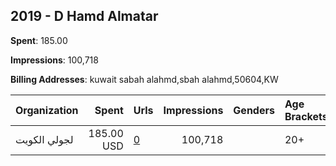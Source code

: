 ## 2019 - D Hamd Almatar 
**Spent**: 185.00

**Impressions**: 100,718

**Billing Addresses**: kuwait sabah alahmd,sbah alahmd,50604,KW

|Organization|Spent|Urls|Impressions|Genders|Age Brackets|Country Codes|
|:---|---:|:---|---:|:---|:---|:---|
|لجولي الكويت|185.00 USD|[0](https://www.snap.com/political-ads/asset/3b35417b99ff4a5d30dbe89f6146968965bc71fd387bf371f480dad6a075bf07?mediaType=mp4)|100,718||20+|kuwait|
